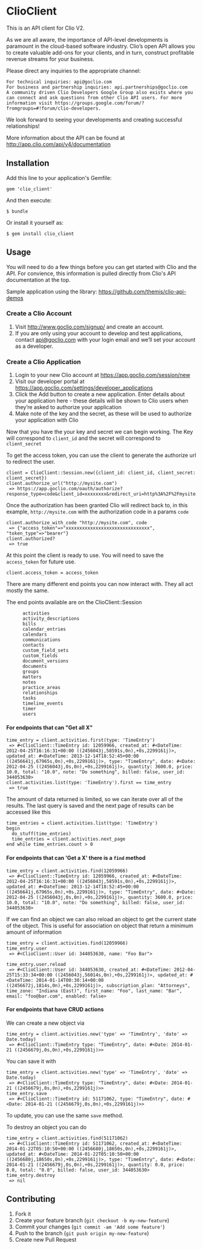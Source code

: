 # ClioClient

This is an API client for Clio V2.

As we are all aware, the importance of API-level developments is paramount in the cloud-based software industry. Clio’s open API allows you to create valuable add-ons for your clients, and in turn, construct profitable revenue streams for your business.

Please direct any inquiries to the appropriate channel:

    For technical inquiries: api@goclio.com
    For business and partnership inquiries: api.partnerships@goclio.com
    A community driven Clio Developers Google Group also exists where you can connect and ask questions from other Clio API users. For more information visit https://groups.google.com/forum/?fromgroups=#!forum/clio-developers.

We look forward to seeing your developments and creating successful relationships!

More information about the API can be found at http://app.clio.com/api/v4/documentation

## Installation

Add this line to your application's Gemfile:

    gem 'clio_client'

And then execute:

    $ bundle

Or install it yourself as:

    $ gem install clio_client

## Usage

You will need to do a few things before you can get started with Clio and the API. For convience, this information is pulled directly from Clio's API documentation at the top.

Sample application using the library: https://github.com/themis/clio-api-demos

### Create a Clio Account

1. Visit http://www.goclio.com/signup/ and create an account.
2. If you are only using your account to develop and test applications, contact api@goclio.com with your login email and we’ll set your account as a developer.

### Create a Clio Application

1. Login to your new Clio account at https://app.goclio.com/session/new
2. Visit our developer portal at https://app.goclio.com/settings/developer_applications
3. Click the Add button to create a new application. Enter details about your application here - these details will be shown to Clio users when they’re asked to authorize your application
4. Make note of the key and the secret, as these will be used to authorize your application with Clio

Now that you have the your key and secret we can begin working. The Key will correspond to `client_id` and the secret will correspond to `client_secret`

To get the access token, you can use the client to generate the authorize url to redirect the user. 

```
client = ClioClient::Session.new({client_id: client_id, client_secret: client_secret})
client.authorize_url("http://mysite.com")
 => https://app.goclio.com/oauth/authorize?response_type=code&client_id=xxxxxxxx&redirect_uri=http%3A%2F%2Fmysite.com
```
Once the authorization has been granted Clio will redirect back to, in this example, `http://mysite.com` with the authorization code in a params `code`

```
client.authorize_with_code "http://mysite.com", code
 => {"access_token"=>"xxxxxxxxxxxxxxxxxxxxxxxxxxxxxxx", "token_type"=>"bearer"} 
client.authorized?
 => true
```

At this point the client is ready to use. You will need to save the `access_token` for future use. 

```
client.access_token = access_token
````

There are many different end points you can now interact with. They all act mostly the same. 

The end points available are on the ClioClient::Session
```
      activities
      activity_descriptions
      bills
      calendar_entries
      calendars
      communications
      contacts
      custom_field_sets
      custom_fields
      document_versions
      documents
      groups
      matters
      notes
      practice_areas
      relationships
      tasks
      timeline_events
      timer
      users
```



#### For endpoints that can "Get all X" 

```
time_entry = client.activities.first(type: 'TimeEntry')
 => #<ClioClient::TimeEntry id: 12059966, created_at: #<DateTime: 2012-04-25T16:16:31+00:00 ((2456043j,58591s,0n),+0s,2299161j)>, updated_at: #<DateTime: 2013-12-14T18:52:45+00:00 ((2456641j,67965s,0n),+0s,2299161j)>, type: "TimeEntry", date: #<Date: 2012-04-25 ((2456043j,0s,0n),+0s,2299161j)>, quantity: 3600.0, price: 10.0, total: "10.0", note: "Do something", billed: false, user_id: 344053630> 
client.activities.list(type: 'TimeEntry').first == time_entry
 => true

```

The amount of data returned is limited, so we can iterate over all of the results. The last query is saved and the next page of results can be accessed like this
```
time_entries = client.activities.list(type: 'TimeEntry')
begin
  do_stuff(time_entries)
  time_entries = client.activities.next_page
end while time_entries.count > 0
```

#### For endpoints that can 'Get a X' there is a `find` method
```
time_entry = client.activities.find(12059966)
 => #<ClioClient::TimeEntry id: 12059966, created_at: #<DateTime: 2012-04-25T16:16:31+00:00 ((2456043j,58591s,0n),+0s,2299161j)>, updated_at: #<DateTime: 2013-12-14T18:52:45+00:00 ((2456641j,67965s,0n),+0s,2299161j)>, type: "TimeEntry", date: #<Date: 2012-04-25 ((2456043j,0s,0n),+0s,2299161j)>, quantity: 3600.0, price: 10.0, total: "10.0", note: "Do something", billed: false, user_id: 344053630> 
```

If we can find an object we can also reload an object to get the current state of the object. This is useful for association on object that return a minimum amount of information
```
time_entry = client.activities.find(12059966)
time_entry.user
 => #<ClioClient::User id: 344053630, name: "Foo Bar"> 

time_entry.user.reload
 => #<ClioClient::User id: 344053630, created_at: #<DateTime: 2012-04-25T15:33:34+00:00 ((2456043j,56014s,0n),+0s,2299161j)>, updated_at: #<DateTime: 2014-01-14T00:30:14+00:00 ((2456672j,1814s,0n),+0s,2299161j)>, subscription_plan: "Attorneys", time_zone: "Indiana (East)", first_name: "Foo", last_name: "Bar", email: "foo@bar.com", enabled: false> 

```

#### For endpoints that have CRUD actions

We can create a new object via
```
time_entry = client.activities.new('type' => 'TimeEntry', 'date' => Date.today)
 => #<ClioClient::TimeEntry type: "TimeEntry", date: #<Date: 2014-01-21 ((2456679j,0s,0n),+0s,2299161j)>> 
```

You can save it with
```
time_entry = client.activities.new('type' => 'TimeEntry', 'date' => Date.today)
 => #<ClioClient::TimeEntry type: "TimeEntry", date: #<Date: 2014-01-21 ((2456679j,0s,0n),+0s,2299161j)>> 
time_entry.save
 => #<ClioClient::TimeEntry id: 51171062, type: "TimeEntry", date: #<Date: 2014-01-21 ((2456679j,0s,0n),+0s,2299161j)>> 

```

To update, you can use the same `save` method. 

To destroy an object you can do
```
time_entry = client.activities.find(51171062)
 => #<ClioClient::TimeEntry id: 51171062, created_at: #<DateTime: 2014-01-22T05:10:50+00:00 ((2456680j,18650s,0n),+0s,2299161j)>, updated_at: #<DateTime: 2014-01-22T05:10:50+00:00 ((2456680j,18650s,0n),+0s,2299161j)>, type: "TimeEntry", date: #<Date: 2014-01-21 ((2456679j,0s,0n),+0s,2299161j)>, quantity: 0.0, price: 0.0, total: "0.0", billed: false, user_id: 344053630> 
time_entry.destroy
 => nil
```





## Contributing

1. Fork it
2. Create your feature branch (`git checkout -b my-new-feature`)
3. Commit your changes (`git commit -am 'Add some feature'`)
4. Push to the branch (`git push origin my-new-feature`)
5. Create new Pull Request
